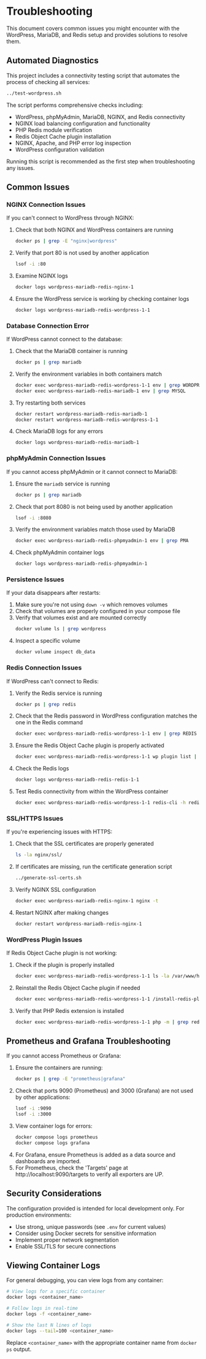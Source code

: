 # Troubleshooting

This document covers common issues you might encounter with the WordPress, MariaDB, and Redis setup and provides solutions to resolve them.

## Automated Diagnostics

This project includes a connectivity testing script that automates the process of checking all services:

```bash
../test-wordpress.sh
```

The script performs comprehensive checks including:

- WordPress, phpMyAdmin, MariaDB, NGINX, and Redis connectivity
- NGINX load balancing configuration and functionality
- PHP Redis module verification
- Redis Object Cache plugin installation
- NGINX, Apache, and PHP error log inspection
- WordPress configuration validation

Running this script is recommended as the first step when troubleshooting any issues.

## Common Issues

### NGINX Connection Issues

If you can't connect to WordPress through NGINX:

1. Check that both NGINX and WordPress containers are running
   ```bash
   docker ps | grep -E "nginx|wordpress"
   ```

2. Verify that port 80 is not used by another application
   ```bash
   lsof -i :80
   ```

3. Examine NGINX logs
   ```bash
   docker logs wordpress-mariadb-redis-nginx-1
   ```

4. Ensure the WordPress service is working by checking container logs
   ```bash
   docker logs wordpress-mariadb-redis-wordpress-1-1
   ```

### Database Connection Error

If WordPress cannot connect to the database:

1. Check that the MariaDB container is running
   ```bash
   docker ps | grep mariadb
   ```

2. Verify the environment variables in both containers match
   ```bash
   docker exec wordpress-mariadb-redis-wordpress-1-1 env | grep WORDPRESS_DB
   docker exec wordpress-mariadb-redis-mariadb-1 env | grep MYSQL
   ```

3. Try restarting both services
   ```bash
   docker restart wordpress-mariadb-redis-mariadb-1
   docker restart wordpress-mariadb-redis-wordpress-1-1
   ```

4. Check MariaDB logs for any errors
   ```bash
   docker logs wordpress-mariadb-redis-mariadb-1
   ```

### phpMyAdmin Connection Issues

If you cannot access phpMyAdmin or it cannot connect to MariaDB:

1. Ensure the `mariadb` service is running
   ```bash
   docker ps | grep mariadb
   ```

2. Check that port 8080 is not being used by another application
   ```bash
   lsof -i :8080
   ```

3. Verify the environment variables match those used by MariaDB
   ```bash
   docker exec wordpress-mariadb-redis-phpmyadmin-1 env | grep PMA
   ```

4. Check phpMyAdmin container logs
   ```bash
   docker logs wordpress-mariadb-redis-phpmyadmin-1
   ```

### Persistence Issues

If your data disappears after restarts:

1. Make sure you're not using `down -v` which removes volumes
2. Check that volumes are properly configured in your compose file
3. Verify that volumes exist and are mounted correctly
   ```bash
   docker volume ls | grep wordpress
   ```
4. Inspect a specific volume
   ```bash
   docker volume inspect db_data
   ```

### Redis Connection Issues

If WordPress can't connect to Redis:

1. Verify the Redis service is running
   ```bash
   docker ps | grep redis
   ```

2. Check that the Redis password in WordPress configuration matches the one in the Redis command
   ```bash
   docker exec wordpress-mariadb-redis-wordpress-1-1 env | grep REDIS
   ```

3. Ensure the Redis Object Cache plugin is properly activated
   ```bash
   docker exec wordpress-mariadb-redis-wordpress-1-1 wp plugin list | grep redis
   ```

4. Check the Redis logs
   ```bash
   docker logs wordpress-mariadb-redis-redis-1-1
   ```

5. Test Redis connectivity from within the WordPress container
   ```bash
   docker exec wordpress-mariadb-redis-wordpress-1-1 redis-cli -h redis-1 -a wordpress_redis ping
   ```

### SSL/HTTPS Issues

If you're experiencing issues with HTTPS:

1. Check that the SSL certificates are properly generated
   ```bash
   ls -la nginx/ssl/
   ```

2. If certificates are missing, run the certificate generation script
   ```bash
   ../generate-ssl-certs.sh
   ```

3. Verify NGINX SSL configuration
   ```bash
   docker exec wordpress-mariadb-redis-nginx-1 nginx -t
   ```

4. Restart NGINX after making changes
   ```bash
   docker restart wordpress-mariadb-redis-nginx-1
   ```

### WordPress Plugin Issues

If Redis Object Cache plugin is not working:

1. Check if the plugin is properly installed
   ```bash
   docker exec wordpress-mariadb-redis-wordpress-1-1 ls -la /var/www/html/wp-content/plugins/
   ```

2. Reinstall the Redis Object Cache plugin if needed
   ```bash
   docker exec wordpress-mariadb-redis-wordpress-1-1 /install-redis-plugin.sh
   ```

3. Verify that PHP Redis extension is installed
   ```bash
   docker exec wordpress-mariadb-redis-wordpress-1-1 php -m | grep redis
   ```

## Prometheus and Grafana Troubleshooting

If you cannot access Prometheus or Grafana:

1. Ensure the containers are running:
   ```bash
   docker ps | grep -E "prometheus|grafana"
   ```
2. Check that ports 9090 (Prometheus) and 3000 (Grafana) are not used by other applications:
   ```bash
   lsof -i :9090
   lsof -i :3000
   ```
3. View container logs for errors:
   ```bash
   docker compose logs prometheus
   docker compose logs grafana
   ```
4. For Grafana, ensure Prometheus is added as a data source and dashboards are imported.
5. For Prometheus, check the 'Targets' page at http://localhost:9090/targets to verify all exporters are UP.

## Security Considerations

The configuration provided is intended for local development only. For production environments:

- Use strong, unique passwords (see `.env` for current values)
- Consider using Docker secrets for sensitive information
- Implement proper network segmentation
- Enable SSL/TLS for secure connections

## Viewing Container Logs

For general debugging, you can view logs from any container:

```bash
# View logs for a specific container
docker logs <container_name>

# Follow logs in real-time
docker logs -f <container_name>

# Show the last N lines of logs
docker logs --tail=100 <container_name>
```

Replace `<container_name>` with the appropriate container name from `docker ps` output.
